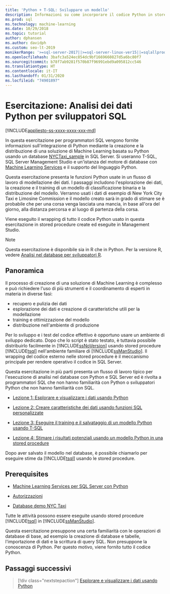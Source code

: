 ```yaml
---
title: 'Python + T-SQL: Sviluppare un modello'
description: Informazioni su come incorporare il codice Python in stored procedure di SQL Server e funzioni T-SQL.
ms.prod: sql
ms.technology: machine-learning
ms.date: 10/29/2018
ms.topic: tutorial
author: dphansen
ms.author: davidph
ms.custom: seo-lt-2019
monikerRange: '>=sql-server-2017||>=sql-server-linux-ver15||=sqlallproducts-allversions'
ms.openlocfilehash: 3bafc3a524ec854dc9bf1669660827d5a6bc80f7
ms.sourcegitcommit: b78f7ab9281f570b87f96991ebd9a095812cc546
ms.translationtype: HT
ms.contentlocale: it-IT
ms.lasthandoff: 01/31/2020
ms.locfileid: "74901897"
---
```

# <a name="tutorial-python-data-analytics-for-sql-developers"></a>Esercitazione: Analisi dei dati Python per sviluppatori SQL
[!INCLUDE[appliesto-ss-xxxx-xxxx-xxx-md](../../includes/appliesto-ss-xxxx-xxxx-xxx-md.md)]

In questa esercitazione per programmatori SQL vengono fornite informazioni sull'integrazione di Python mediante la creazione e la distribuzione di una soluzione di Machine Learning basata su Python usando un database [NYCTaxi_sample](demo-data-nyctaxi-in-sql.md) in SQL Server. Si useranno T-SQL, SQL Server Management Studio e un'istanza del motore di database con [Machine Learning Services](../install/sql-machine-learning-services-windows-install.md) e il supporto del linguaggio Python.

Questa esercitazione presenta le funzioni Python usate in un flusso di lavoro di modellazione dei dati. I passaggi includono l'esplorazione dei dati, la creazione e il training di un modello di classificazione binaria e la distribuzione del modello. Verranno usati i dati di esempio di New York City Taxi e Limosine Commission e il modello creato sarà in grado di stimare se è probabile che per una corsa venga lasciata una mancia, in base all'ora del giorno, alla distanza percorsa e al luogo di partenza della corsa. 

Viene eseguito il wrapping di tutto il codice Python usato in questa esercitazione in stored procedure create ed eseguite in Management Studio.

> [!NOTE]
> Questa esercitazione è disponibile sia in R che in Python. Per la versione R, vedere [Analisi nel database per sviluppatori R](sqldev-in-database-r-for-sql-developers.md).

## <a name="overview"></a>Panoramica

Il processo di creazione di una soluzione di Machine Learning è complesso e può richiedere l'uso di più strumenti e il coordinamento di esperti in materia in diverse fasi:

+ recupero e pulizia dei dati
+ esplorazione dei dati e creazione di caratteristiche utili per la modellazione
+ training e ottimizzazione del modello
+ distribuzione nell'ambiente di produzione

Per lo sviluppo e i test del codice effettivo è opportuno usare un ambiente di sviluppo dedicato. Dopo che lo script è stato testato, è tuttavia possibile distribuirlo facilmente in [!INCLUDE[ssNoVersion](../../includes/ssnoversion-md.md)] usando stored procedure [!INCLUDE[tsql](../../includes/tsql-md.md)] nell'ambiente familiare di [!INCLUDE[ssManStudio](../../includes/ssmanstudio-md.md)]. Il wrapping del codice esterno nelle stored procedure è il meccanismo principale per rendere operativo il codice in SQL Server.

Questa esercitazione in più parti presenta un flusso di lavoro tipico per l'esecuzione di analisi nel database con Python e SQL Server ed è rivolta a programmatori SQL che non hanno familiarità con Python o sviluppatori Python che non hanno familiarità con SQL. 

+ [Lezione 1: Esplorare e visualizzare i dati usando Python](sqldev-py3-explore-and-visualize-the-data.md)

+ [Lezione 2: Creare caratteristiche dei dati usando funzioni SQL personalizzate](sqldev-py4-create-data-features-using-t-sql.md)

+ [Lezione 3: Eseguire il training e il salvataggio di un modello Python usando T-SQL](sqldev-py5-train-and-save-a-model-using-t-sql.md)

+ [Lezione 4: Stimare i risultati potenziali usando un modello Python in una stored procedure](sqldev-py6-operationalize-the-model.md)

Dopo aver salvato il modello nel database, è possibile chiamarlo per eseguire stime da [!INCLUDE[tsql](../../includes/tsql-md.md)] usando le stored procedure.

## <a name="prerequisites"></a>Prerequisites

+ [Machine Learning Services per SQL Server con Python](../install/sql-machine-learning-services-windows-install.md#verify-installation)

+ [Autorizzazioni](../security/user-permission.md)

+ [Database demo NYC Taxi](demo-data-nyctaxi-in-sql.md)

Tutte le attività possono essere eseguite usando stored procedure [!INCLUDE[tsql](../../includes/tsql-md.md)] in [!INCLUDE[ssManStudio](../../includes/ssmanstudio-md.md)].

Questa esercitazione presuppone una certa familiarità con le operazioni di database di base, ad esempio la creazione di database e tabelle, l'importazione di dati e la scrittura di query SQL. Non presuppone la conoscenza di Python. Per questo motivo, viene fornito tutto il codice Python. 

## <a name="next-steps"></a>Passaggi successivi

> [!div class="nextstepaction"]
> [Esplorare e visualizzare i dati usando Python](sqldev-py3-explore-and-visualize-the-data.md)

